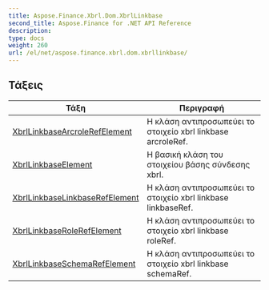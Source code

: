 ```yaml
---
title: Aspose.Finance.Xbrl.Dom.XbrlLinkbase
second_title: Aspose.Finance for .NET API Reference
description: 
type: docs
weight: 260
url: /el/net/aspose.finance.xbrl.dom.xbrllinkbase/
---
```



## Τάξεις

| Τάξη | Περιγραφή |
| --- | --- |
| [XbrlLinkbaseArcroleRefElement](./xbrllinkbasearcrolerefelement/) | Η κλάση αντιπροσωπεύει το στοιχείο xbrl linkbase arcroleRef. |
| [XbrlLinkbaseElement](./xbrllinkbaseelement/) | Η βασική κλάση του στοιχείου βάσης σύνδεσης xbrl. |
| [XbrlLinkbaseLinkbaseRefElement](./xbrllinkbaselinkbaserefelement/) | Η κλάση αντιπροσωπεύει το στοιχείο xbrl linkbase linkbaseRef. |
| [XbrlLinkbaseRoleRefElement](./xbrllinkbaserolerefelement/) | Η κλάση αντιπροσωπεύει το στοιχείο xbrl linkbase roleRef. |
| [XbrlLinkbaseSchemaRefElement](./xbrllinkbaseschemarefelement/) | Η κλάση αντιπροσωπεύει το στοιχείο xbrl linkbase schemaRef. |


